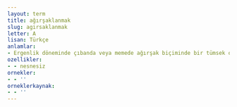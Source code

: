 ```yaml
---
layout: term
title: ağırşaklanmak
slug: agirsaklanmak
letter: A
lisan: Türkçe
anlamlar:
- Ergenlik döneminde çıbanda veya memede ağırşak biçiminde bir tümsek oluşmak
ozellikler:
- - nesnesiz
ornekler:
- - ''
orneklerkaynak:
- - ''
---
```

